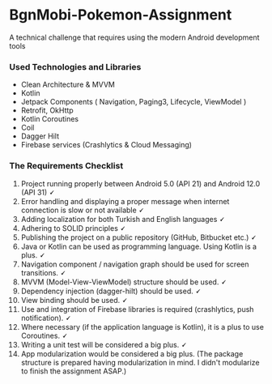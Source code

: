 # BgnMobi-Pokemon-Assignment
A technical challenge that requires using the modern Android development tools

### Used Technologies and Libraries
* Clean Architecture & MVVM
* Kotlin
* Jetpack Components ( Navigation, Paging3, Lifecycle, ViewModel )
* Retrofit, OkHttp
* Kotlin Coroutines
* Coil
* Dagger Hilt
* Firebase services (Crashlytics & Cloud Messaging)

### The Requirements Checklist
1) Project running properly between Android 5.0 (API 21) and Android 12.0 (API 31)    **🗸**
2) Error handling and displaying a proper message when internet connection is slow or not available   **🗸**
3) Adding localization for both Turkish and English languages   **🗸**
4) Adhering to SOLID principles   **🗸**
5) Publishing the project on a public repository (GitHub, Bitbucket etc.)   **🗸**
6) Java or Kotlin can be used as programming language. Using Kotlin is a plus.    **🗸**
7) Navigation component / navigation graph should be used for screen transitions.    **🗸**
8) MVVM (Model-View-ViewModel) structure should be used.    **🗸**
9) Dependency injection (dagger-hilt) should be used.    **🗸**
10) View binding should be used.   **🗸**
11) Use and integration of Firebase libraries is required (crashlytics, push notification).    **🗸**
12) Where necessary (if the application language is Kotlin), it is a plus to use Coroutines.    **🗸**
13) Writing a unit test will be considered a big plus. **🗸**
14) App modularization would be considered a big plus. (The package structure is prepared having modularization in mind. I didn't modularize to finish the assignment ASAP.)




